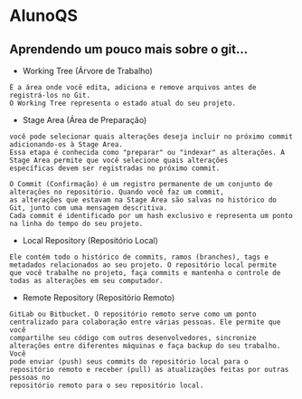 # AlunoQS
 
## Aprendendo um pouco mais sobre o git...

- Working Tree (Árvore de Trabalho)
```É diretório em seu sistema de arquivos local onde você está realizando as alterações em seus arquivos. 
É a área onde você edita, adiciona e remove arquivos antes de registrá-los no Git. 
O Working Tree representa o estado atual do seu projeto.
```

- Stage Area (Área de Preparação)
```É uma área intermediária entre o Working Tree e o Commit. Após realizar alterações nos arquivos do Working Tree,
você pode selecionar quais alterações deseja incluir no próximo commit adicionando-os à Stage Area. 
Essa etapa é conhecida como "preparar" ou "indexar" as alterações. A Stage Area permite que você selecione quais alterações 
específicas devem ser registradas no próximo commit.

O Commit (Confirmação) é um registro permanente de um conjunto de alterações no repositório. Quando você faz um commit, 
as alterações que estavam na Stage Area são salvas no histórico do Git, junto com uma mensagem descritiva. 
Cada commit é identificado por um hash exclusivo e representa um ponto na linha do tempo do seu projeto.
```

- Local Repository (Repositório Local)
```Local Repository (Repositório Local) é a versão do seu projeto que está armazenada em sua máquina local. 
Ele contém todo o histórico de commits, ramos (branches), tags e metadados relacionados ao seu projeto. O repositório local permite 
que você trabalhe no projeto, faça commits e mantenha o controle de todas as alterações em seu computador.
```

- Remote Repository (Repositório Remoto)
```Remote Repository (Repositório Remoto) é uma cópia do repositório local que está hospedada em um servidor remoto, como o GitHub,
GitLab ou Bitbucket. O repositório remoto serve como um ponto centralizado para colaboração entre várias pessoas. Ele permite que você 
compartilhe seu código com outros desenvolvedores, sincronize alterações entre diferentes máquinas e faça backup do seu trabalho. Você 
pode enviar (push) seus commits do repositório local para o repositório remoto e receber (pull) as atualizações feitas por outras pessoas no 
repositório remoto para o seu repositório local.
```


